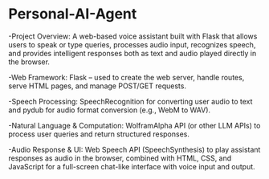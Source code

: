 # Personal-AI-Agent
-Project Overview: A web-based voice assistant built with Flask that allows users to speak or type queries, processes audio input, recognizes speech, and provides intelligent responses both as text and audio played directly in the browser.

-Web Framework: Flask – used to create the web server, handle routes, serve HTML pages, and manage POST/GET requests.

-Speech Processing: SpeechRecognition for converting user audio to text and pydub for audio format conversion (e.g., WebM to WAV).

-Natural Language & Computation: WolframAlpha API (or other LLM APIs) to process user queries and return structured responses.

-Audio Response & UI: Web Speech API (SpeechSynthesis) to play assistant responses as audio in the browser, combined with HTML, CSS, and JavaScript for a full-screen chat-like interface with voice input and output.
